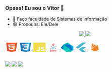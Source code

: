 ### Opaaa! Eu sou o Vitor 👋

- 🌱 Faço faculdade de Sistemas de Informação
- 😄 Pronouns: Ele/Dele

<div align="center">
  <a href="https://github.com/Chicoquix">
  <img height="160em" src="https://github-readme-stats.vercel.app/api?username=Chicoquix&show_icons=true&theme=dark&include_all_commits=true&count_private=true"/>
  <img height="160em" src="https://github-readme-stats.vercel.app/api/top-langs/?username=Chicoquix&layout=compact&langs_count=7&theme=dark"/>
</div>
 <div style="display: inline_block"><br>
  <img align="center" alt="HTML" height="30" width="40" src="https://raw.githubusercontent.com/devicons/devicon/master/icons/html5/html5-original.svg">
  <img align="center" alt="CSS" height="30" width="40" src="https://raw.githubusercontent.com/devicons/devicon/master/icons/css3/css3-original.svg">
  <img align="center" alt="Js" height="30" width="40" src="https://raw.githubusercontent.com/devicons/devicon/master/icons/javascript/javascript-plain.svg">
  <img align="center" alt="Java" height="30" width="40" src="https://github.com/devicons/devicon/blob/2ae2a900d2f041da66e950e4d48052658d850630/icons/java/java-original-wordmark.svg">
   <img align="center" alt="Dart" height="30" width="40" src="https://raw.githubusercontent.com/devicons/devicon/master/icons/dart/dart-original.svg">
   <img align="center" alt="Flutter" height="30" width="40" src="https://raw.githubusercontent.com/devicons/devicon/master/icons/flutter/flutter-plain.svg">
   <img align="center" alt="Firebase" height="30" width="40" src="https://raw.githubusercontent.com/devicons/devicon/master/icons/firebase/firebase-plain.svg">
</div>
  
  ##

 <div> 
  <a href="https://instagram.com/chicoquix" target="_blank"><img src="https://img.shields.io/badge/-Instagram-%23E4405F?style=for-the-badge&logo=instagram&logoColor=white" target="_blank"></a>
  <a href = "mailto:vitorfdasillva@gmail.com"><img src="https://img.shields.io/badge/-Gmail-%23333?style=for-the-badge&logo=gmail&logoColor=white" target="_blank"></a>
  <a href="https://www.linkedin.com/in/vitor-francisco-b892b3193/" target="_blank"><img src="https://img.shields.io/badge/-LinkedIn-%230077B5?style=for-the-badge&logo=linkedin&logoColor=white" target="_blank"></a> 
 
</div>
